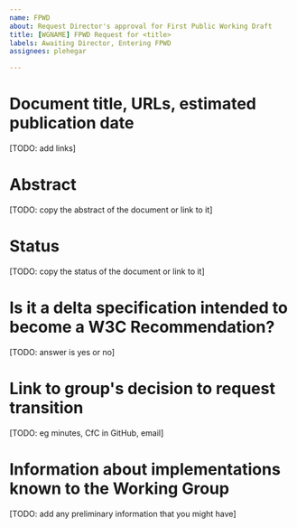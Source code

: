 ```yaml
---
name: FPWD
about: Request Director's approval for First Public Working Draft
title: [WGNAME] FPWD Request for <title>
labels: Awaiting Director, Entering FPWD
assignees: plehegar

---
```


# Document title, URLs, estimated publication date
[TODO: add links]

# Abstract
[TODO: copy the abstract of the document or link to it]

# Status
[TODO: copy the status of the document or link to it]

# Is it a delta specification intended to become a W3C Recommendation?
[TODO: answer is yes or no]

# Link to group's decision to request transition
[TODO: eg minutes, CfC in GitHub, email]

# Information about implementations known to the Working Group
[TODO: add any preliminary information that you might have]
